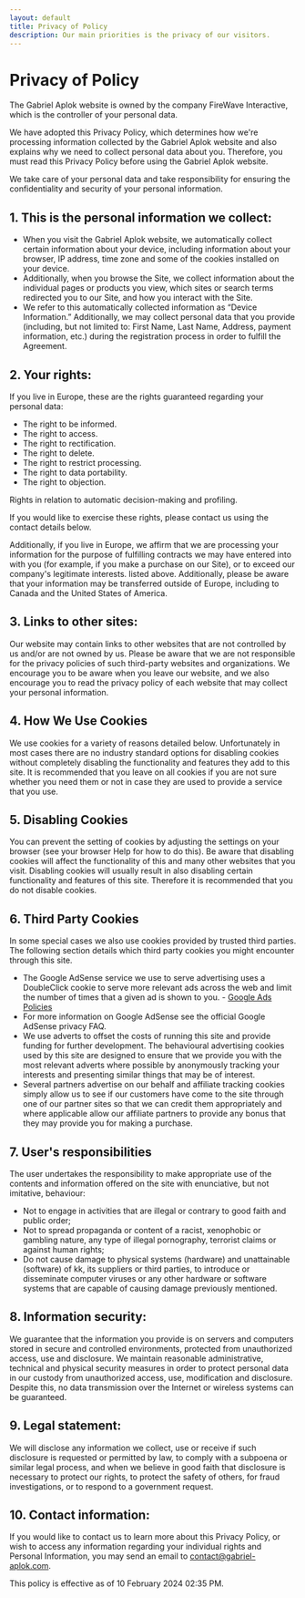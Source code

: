 ```yaml
---
layout: default
title: Privacy of Policy
description: Our main priorities is the privacy of our visitors.
---
```


# Privacy of Policy
The Gabriel Aplok website is owned by the company FireWave Interactive, which is the controller of your personal data.

We have adopted this Privacy Policy, which determines how we're processing information collected by the Gabriel Aplok website and also explains why we need to collect personal data about you.  Therefore, you must read this Privacy Policy before using the Gabriel Aplok website.

We take care of your personal data and take responsibility for ensuring the confidentiality and security of your personal information.

## 1. This is the personal information we collect:
- When you visit the Gabriel Aplok website, we automatically collect certain information about your device, including information about your browser, IP address, time zone and some of the cookies installed on your device.
- Additionally, when you browse the Site, we collect information about the individual pages or products you view, which sites or search terms redirected you to our Site, and how you interact with the Site.
- We refer to this automatically collected information as “Device Information.” Additionally, we may collect personal data that you provide (including, but not limited to: First Name, Last Name, Address, payment information, etc.) during the registration process in order to fulfill the Agreement.

## 2. Your rights:
If you live in Europe, these are the rights guaranteed regarding your personal data:
- The right to be informed.
- The right to access.
- The right to rectification.
- The right to delete.
- The right to restrict processing.
- The right to data portability.
- The right to objection.

Rights in relation to automatic decision-making and profiling.

If you would like to exercise these rights, please contact us using the contact details below.

Additionally, if you live in Europe, we affirm that we are processing your information for the purpose of fulfilling contracts we may have entered into with you (for example, if you make a purchase on our Site), or to exceed our company's legitimate interests. listed above. Additionally, please be aware that your information may be transferred outside of Europe, including to Canada and the United States of America.

## 3. Links to other sites:
Our website may contain links to other websites that are not controlled by us and/or are not owned by us. Please be aware that we are not responsible for the privacy policies of such third-party websites and organizations. We encourage you to be aware when you leave our website, and we also encourage you to read the privacy policy of each website that may collect your personal information.

## 4. How We Use Cookies
We use cookies for a variety of reasons detailed below. Unfortunately in most cases there are no industry standard options for disabling cookies without completely disabling the functionality and features they add to this site. It is recommended that you leave on all cookies if you are not sure whether you need them or not in case they are used to provide a service that you use.

## 5. Disabling Cookies
You can prevent the setting of cookies by adjusting the settings on your browser (see your browser Help for how to do this). Be aware that disabling cookies will affect the functionality of this and many other websites that you visit. Disabling cookies will usually result in also disabling certain functionality and features of this site. Therefore it is recommended that you do not disable cookies.

## 6. Third Party Cookies
In some special cases we also use cookies provided by trusted third parties. The following section details which third party cookies you might encounter through this site.
- The Google AdSense service we use to serve advertising uses a DoubleClick cookie to serve more relevant ads across the web and limit the number of times that a given ad is shown to you. - [Google Ads Policies](https://policies.google.com/technologies/ads)
- For more information on Google AdSense see the official Google AdSense privacy FAQ.
- We use adverts to offset the costs of running this site and provide funding for further development. The behavioural advertising cookies used by this site are designed to ensure that we provide you with the most relevant adverts where possible by anonymously tracking your interests and presenting similar things that may be of interest.
- Several partners advertise on our behalf and affiliate tracking cookies simply allow us to see if our customers have come to the site through one of our partner sites so that we can credit them appropriately and where applicable allow our affiliate partners to provide any bonus that they may provide you for making a purchase.

## 7. User's responsibilities
The user undertakes the responsibility to make appropriate use of the contents and information offered on the site with enunciative, but not imitative, behaviour:
- Not to engage in activities that are illegal or contrary to good faith and public order;
- Not to spread propaganda or content of a racist, xenophobic or gambling nature, any type of illegal pornography, terrorist claims or against human rights;
- Do not cause damage to physical systems (hardware) and unattainable (software) of kk, its suppliers or third parties, to introduce or disseminate computer viruses or any other hardware or software systems that are capable of causing damage previously mentioned.

## 8. Information security:
We guarantee that the information you provide is on servers and computers stored in secure and controlled environments, protected from unauthorized access, use and disclosure. We maintain reasonable administrative, technical and physical security measures in order to protect personal data in our custody from unauthorized access, use, modification and disclosure. Despite this, no data transmission over the Internet or wireless systems can be guaranteed.

## 9. Legal statement:
We will disclose any information we collect, use or receive if such disclosure is requested or permitted by law, to comply with a subpoena or similar legal process, and when we believe in good faith that disclosure is necessary to protect our rights, to protect the safety of others, for fraud investigations, or to respond to a government request.

## 10. Contact information:
If you would like to contact us to learn more about this Privacy Policy, or wish to access any information regarding your individual rights and Personal Information, you may send an email to contact@gabriel-aplok.com.

This policy is effective as of 10 February 2024 02:35 PM.

